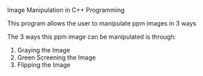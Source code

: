 Image Manipulation in C++ Programming

This program allows the user to manipulate ppm images in 3 ways

The 3 ways this ppm image can be manipulated is through:

1. Graying the Image
2. Green Screening the Image
3. Flipping the Image
